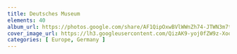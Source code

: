 ```yaml
---
title: Deutsches Museum
elements: 40
album_url: https://photos.google.com/share/AF1QipOxwBVlWWnZh74-JTWN3m7tq7Cg7IMiCxg-NP3LMhiElwgfsLzrhycn43xkT6rYlw?key=azZOeGRwWTNzMmY4Yl9SWEtaYjFWRHkwTXNjdHJn
cover_image_url: https://lh3.googleusercontent.com/QizAK9-yoj0fZW9z-XooU4rkSxl0vtntoRHmEcpqITd9CeiPlodMRNMbKqEmp1fjCG8WmD6L39Gpp9GoLjcDRRGqrfTfysjYFe8xzK8b_xgaSEfHMFz40TFeiTcikfxJolrBIzxpT8c8DECFHuLFzi_t9XUxO82o0iLSp3L0ZESxlA6bzSGcqFq1GkBXsPqtrN4F85UwT9WlyZiYcC1efTAPVXJg5vPcQccelunHyZgPVe0CRlDKWGUBUVTT99_IgYW7jKDS7lzAQ9MD3ePX-bHSxI-A_7v6vjvDzLxykst1G8Yy2iNjpIP1UgQuDKB--pcLgGKBDyW33ko-ta60ILB9hOL1dmTNG0T0TctvEitkByr62Uyr3ME63k8NbBdRNjQIEFIkrxoWImcR5jgVEY4XTTaUK7FlGbz_s7OeX5iZ7d2tQJtDtU6Pvk26zQAo8WJUgSCG5xlwO35_2cTqbql8oWXnjs9u8mLGnVEyZaLqi6T5jUvBPhOXWo1DgdVLP49DpFUxPtdj9in-dmI5ZvtMqIvZsjc42F62F8sY3PlXhDyrHA98ZX7p19BleX0nF7teK4ap_tn5TqXAk8SH7PyP5yPZC2hoBbPvlQXULyybk9rcrlobhZvbO8dqF3dF9qpe-Az1-HPh6JsjQIRqe4TP=s195-p-k-no
categories: [ Europe, Germany ]
---
```


